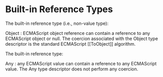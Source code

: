 # Built-in Reference Types  


The built-in reference type (i.e., non-value type):

Object : ECMAScript object reference
can contain a reference to any ECMAScript object or null. The coercion associated with the Object type descriptor is the standard ECMAScript [[ToObject]] algorithm.

The built-in reference type:

Any : any ECMAScript value
can contain a reference to any ECMAScript value. The Any type descriptor does not perform any coercion.





